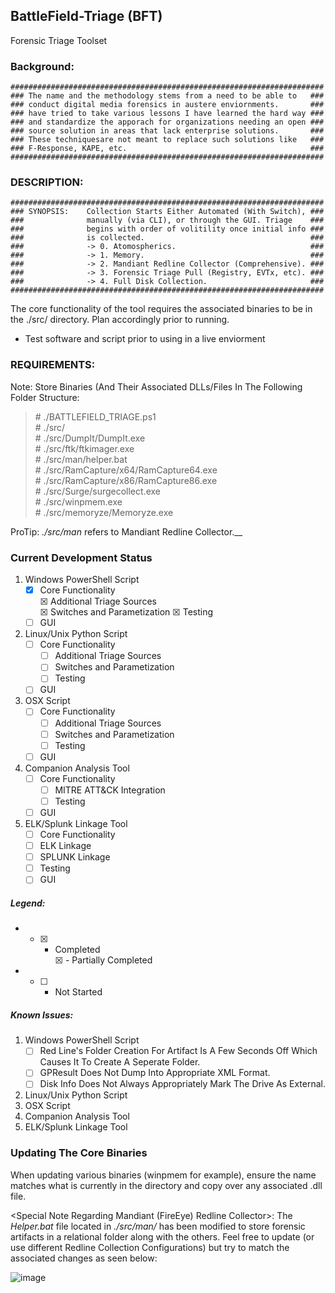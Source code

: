 ## BattleField-Triage (BFT) ###
Forensic Triage Toolset

### Background: 

    ######################################################################
    ### The name and the methodology stems from a need to be able to   ###
    ### conduct digital media forensics in austere enviornments.       ###
    ### have tried to take various lessons I have learned the hard way ###
    ### and standardize the apporach for organizations needing an open ###
    ### source solution in areas that lack enterprise solutions.       ###
    ### These techniquesare not meant to replace such solutions like   ###
    ### F-Response, KAPE, etc.                                         ###
    ######################################################################

### DESCRIPTION:

    ######################################################################
    ### SYNOPSIS:    Collection Starts Either Automated (With Switch), ###
    ###              manually (via CLI), or through the GUI. Triage    ###
    ###              begins with order of volitility once initial info ###
    ###              is collected.                                     ###
    ###              -> 0. Atomospherics.                              ###
    ###              -> 1. Memory.                                     ###
    ###              -> 2. Mandiant Redline Collector (Comprehensive). ###
    ###              -> 3. Forensic Triage Pull (Registry, EVTx, etc). ###
    ###              -> 4. Full Disk Collection.                       ###
    ######################################################################

The core functionality of the tool requires the associated binaries to be in the ./src/ directory. Plan accordingly prior to running. 
- Test software and script prior to using in a live enviorment

### REQUIREMENTS: <br />
Note: Store Binaries (And Their Associated DLLs/Files In The Following Folder Structure:<br/>
<blockquote>
#   ./BATTLEFIELD_TRIAGE.ps1<br/>
#      ./src/<br/>
#         ./src/DumpIt/DumpIt.exe<br/>
#         ./src/ftk/ftkimager.exe<br/>
#         ./src/man/helper.bat<br/>
#         ./src/RamCapture/x64/RamCapture64.exe<br/>
#         ./src/RamCapture/x86/RamCapture86.exe<br/>
#         ./src/Surge/surgecollect.exe<br/>
#         ./src/winpmem.exe<br/>
#         ./src/memoryze/Memoryze.exe<br/>
</blockquote>

ProTip: _./src/man_ refers to Mandiant Redline Collector.__
    
### Current Development Status 
  1. Windows PowerShell Script
     - [X] Core Functionality <br />
       &#9746; Additional Triage Sources   
       &#9746; Switches and Parametization
       &#9746; Testing
     - [ ] GUI   
  2. Linux/Unix Python Script
     - [ ] Core Functionality
       - [ ] Additional Triage Sources   
       - [ ] Switches and Parametization
       - [ ] Testing
     - [ ] GUI   
  3. OSX Script
     - [ ] Core Functionality
       - [ ] Additional Triage Sources   
       - [ ] Switches and Parametization
       - [ ] Testing
     - [ ] GUI   
  4. Companion Analysis Tool
     - [ ] Core Functionality
       - [ ] MITRE ATT&CK Integration
       - [ ] Testing
     - [ ] GUI
  5. ELK/Splunk Linkage Tool
     - [ ] Core Functionality
     - [ ] ELK Linkage
     - [ ] SPLUNK Linkage
     - [ ] Testing
     - [ ] GUI

##### Legend:
- - [X] - Completed <br />
&#9746; - Partially Completed
- - [ ] - Not Started

##### Known Issues:
  1. Windows PowerShell Script
     - [ ] Red Line's Folder Creation For Artifact Is A Few Seconds Off Which Causes It To Create A Seperate Folder.
     - [ ] GPResult Does Not Dump Into Appropriate XML Format.
     - [ ] Disk Info Does Not Always Appropriately Mark The Drive As External.
  2. Linux/Unix Python Script
  3. OSX Script
  4. Companion Analysis Tool
  5. ELK/Splunk Linkage Tool

### Updating The Core Binaries

When updating various binaries (winpmem for example), ensure the name matches what is currently in the directory and copy over any associated .dll file. 

  <Special Note Regarding Mandiant (FireEye) Redline Collector>: The _Helper.bat_ file located in _./src/man/_ has been modified to store forensic artifacts in a relational folder   along with the others. Feel free to update (or use different Redline Collection Configurations) but try to match the associated changes as seen below:
  
   ![image](https://user-images.githubusercontent.com/27127072/124299452-6df85500-db2b-11eb-9795-d6edbabf880b.png)

